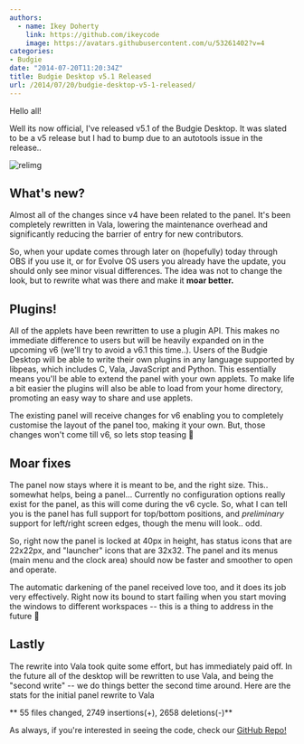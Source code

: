 ```yaml
---
authors:
  - name: Ikey Doherty
    link: https://github.com/ikeycode
    image: https://avatars.githubusercontent.com/u/53261402?v=4
categories:
- Budgie
date: "2014-07-20T11:20:34Z"
title: Budgie Desktop v5.1 Released
url: /2014/07/20/budgie-desktop-v5-1-released/
---
```


Hello all!

Well its now official, I've released v5.1 of the Budgie Desktop. It was slated to be a v5 release but I had to bump due to an autotools issue in the release..<!--more-->
<!--more-->

![relimg](https://solus-project.com/release_images/menu_51.png)

## What's new?

Almost all of the changes since v4 have been related to the panel. It's been completely rewritten in Vala, lowering the maintenance overhead and significantly reducing 
the barrier of entry for new contributors.

So, when your update comes through later on (hopefully) today through OBS if you use it, or for Evolve OS users you already have the update, you should only see minor 
visual differences. The idea was not to change the look, but to rewrite what was there and make it **moar better.**

## Plugins!

All of the applets have been rewritten to use a plugin API. This makes no immediate difference to users but will be heavily expanded on in the upcoming v6 
(we'll try to avoid a v6.1 this time..). Users of the Budgie Desktop will be able to write their own plugins in any language supported by libpeas, which includes 
C, Vala, JavaScript and Python. This essentially means you'll be able to extend the panel with your own applets. To make life a bit easier the plugins will also be 
able to load from your home directory, promoting an easy way to share and use applets.

The existing panel will receive changes for v6 enabling you to completely customise the layout of the panel too, making it your own. But, those changes won't 
come till v6, so lets stop teasing 🙂

## Moar fixes

The panel now stays where it is meant to be, and the right size. This.. somewhat helps, being a panel&#8230; Currently no configuration options really exist 
for the panel, as this will come during the v6 cycle. So, what I can tell you is the panel has full support for top/bottom positions, and *preliminary* support for 
left/right screen edges, though the menu will look.. odd.

So, right now the panel is locked at 40px in height, has status icons that are 22x22px, and "launcher" icons that are 32x32. The panel and its menus
 (main menu and the clock area) should now be faster and smoother to open and operate.

The automatic darkening of the panel received love too, and it does its job very effectively. Right now its bound to start failing when you start moving the 
windows to different workspaces -- this is a thing to address in the future 🙂

## Lastly

The rewrite into Vala took quite some effort, but has immediately paid off. In the future all of the desktop will be rewritten to use Vala, and being the "second write" -- we 
do things better the second time around. Here are the stats for the initial panel rewrite to Vala

** 55 files changed, 2749 insertions(+), 2658 deletions(-)**

As always, if you're interested in seeing the code, check our [GitHub Repo!](https://github.com/solus-project/budgie-desktop/)
